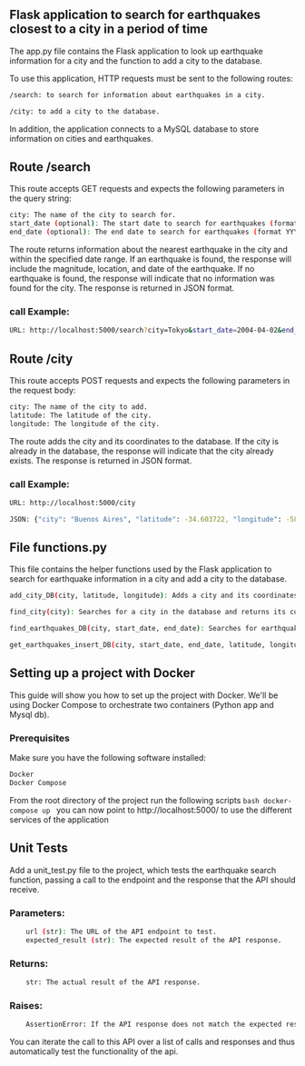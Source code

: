 ## Flask application to search for earthquakes closest to a city in a period of time
The app.py file contains the Flask application to look up earthquake information for a city and the function to add a city to the database.

To use this application, HTTP requests must be sent to the following routes:

```bash
/search: to search for information about earthquakes in a city.

/city: to add a city to the database.
```
In addition, the application connects to a MySQL database to store information on cities and earthquakes.

## Route /search
This route accepts GET requests and expects the following parameters in the query string:

```bash
city: The name of the city to search for.
start_date (optional): The start date to search for earthquakes (format YYYY-MM-DD).
end_date (optional): The end date to search for earthquakes (format YYYY-MM-DD).
```
The route returns information about the nearest earthquake in the city and within the specified date range. If an earthquake is found, the response will include the magnitude, location, and date of the earthquake. If no earthquake is found, the response will indicate that no information was found for the city. The response is returned in JSON format.

### call Example:
```bash
URL: http://localhost:5000/search?city=Tokyo&start_date=2004-04-02&end_date=2018-01-31
```

## Route /city
This route accepts POST requests and expects the following parameters in the request body:

```bash
city: The name of the city to add.
latitude: The latitude of the city.
longitude: The longitude of the city.
```
The route adds the city and its coordinates to the database. If the city is already in the database, the response will indicate that the city already exists. The response is returned in JSON format.

### call Example:
```bash
URL: http://localhost:5000/city
```
```bash
JSON: {"city": "Buenos Aires", "latitude": -34.603722, "longitude": -58.381592}
```

## File functions.py
This file contains the helper functions used by the Flask application to search for earthquake information in a city and add a city to the database.
```bash
add_city_DB(city, latitude, longitude): Adds a city and its coordinates to the database. If the city is already in the database, the function returns a message indicating that the city already exists.

find_city(city): Searches for a city in the database and returns its coordinates if found.

find_earthquakes_DB(city, start_date, end_date): Searches for earthquakes in a city and within the specified date range in the database and returns information about the nearest earthquake if found.

get_earthquakes_insert_DB(city, start_date, end_date, latitude, longitude): Searches for earthquakes in a city and within the specified date range in an external API and adds them to the database. The function returns information about the nearest earthquake if found.
```

## Setting up a project with Docker
This guide will show you how to set up the project with Docker. We'll be using Docker Compose to orchestrate two containers (Python app and Mysql db).

### Prerequisites
Make sure you have the following software installed:
```bash
Docker
Docker Compose
```
From the root directory of the project run the following scripts
    ```bash
    docker-compose up
    ```
you can now point to http://localhost:5000/ to use the different services of the application

## Unit Tests

Add a unit_test.py file to the project, which tests the earthquake search function, passing a call to the endpoint and the response that the API should receive.

### Parameters:

```bash
    url (str): The URL of the API endpoint to test.
    expected_result (str): The expected result of the API response.
```

### Returns:
```bash
    str: The actual result of the API response.
```

### Raises:
```bash
    AssertionError: If the API response does not match the expected result or if the API returns a non-200 status code.
```

You can iterate the call to this API over a list of calls and responses and thus automatically test the functionality of the api.

